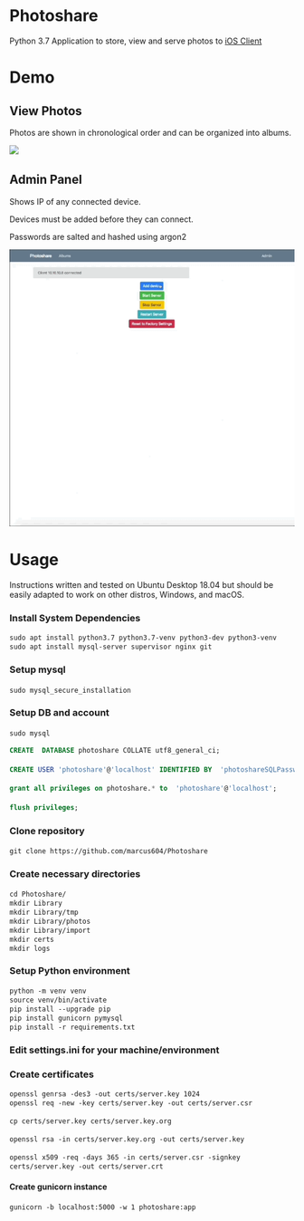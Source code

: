 
# Photoshare

  

Python 3.7 Application to store, view and serve photos to [iOS Client](https://github.com/marcus604/PhotoshareiOS)

  

# Demo

  

## View Photos

  

Photos are shown in chronological order and can be organized into albums.

  

![](Web-View-Demo.gif)

  

## Admin Panel

  

Shows IP of any connected device.

  

Devices must be added before they can connect.

  

Passwords are salted and hashed using argon2

  

![](Add-Device-Demo.gif)

  

# Usage

  

Instructions written and tested on Ubuntu Desktop 18.04 but should be easily adapted to work on other distros, Windows, and macOS.

  

### Install System Dependencies

  

```
sudo apt install python3.7 python3.7-venv python3-dev python3-venv
sudo apt install mysql-server supervisor nginx git
```

  

### Setup mysql

  

`sudo mysql_secure_installation`

  

### Setup DB and account

  

`sudo mysql`

  

```sql
CREATE  DATABASE photoshare COLLATE utf8_general_ci;

CREATE USER 'photoshare'@'localhost' IDENTIFIED BY  'photoshareSQLPassword';

grant all privileges on photoshare.* to  'photoshare'@'localhost';

flush privileges;
```

  

### Clone repository

  

`git clone https://github.com/marcus604/Photoshare`

  

### Create necessary directories

```
cd Photoshare/
mkdir Library
mkdir Library/tmp
mkdir Library/photos
mkdir Library/import
mkdir certs
mkdir logs
```

  

### Setup Python environment

```
python -m venv venv
source venv/bin/activate
pip install --upgrade pip
pip install gunicorn pymysql
pip install -r requirements.txt
```

  

### Edit settings.ini for your machine/environment

  

### Create certificates

```
openssl genrsa -des3 -out certs/server.key 1024
openssl req -new -key certs/server.key -out certs/server.csr

cp certs/server.key certs/server.key.org

openssl rsa -in certs/server.key.org -out certs/server.key

openssl x509 -req -days 365 -in certs/server.csr -signkey certs/server.key -out certs/server.crt
```

  
  

#### Create gunicorn instance

  

`gunicorn -b localhost:5000 -w 1 photoshare:app`